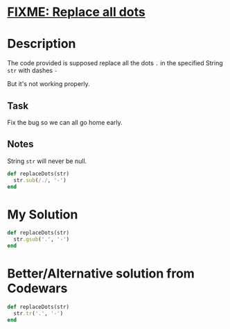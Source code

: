 # [FIXME: Replace all dots](https://www.codewars.com/kata/596c6eb85b0f515834000049)

# Description
The code provided is supposed replace all the dots `.` in the specified String `str` with dashes `-`

But it's not working properly.

## Task
Fix the bug so we can all go home early.

## Notes
String `str` will never be null.

```ruby
def replaceDots(str)
  str.sub(/./, '-')
end
```

# My Solution
```ruby
def replaceDots(str)
  str.gsub('.', '-')
end
```

# Better/Alternative solution from Codewars
```ruby
def replaceDots(str)
  str.tr('.', '-')
end
```
